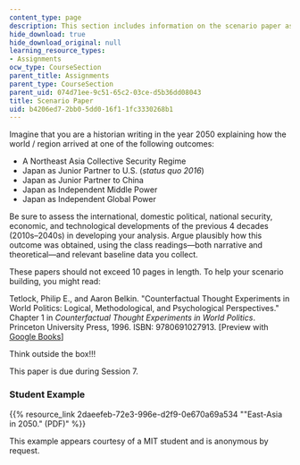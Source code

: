```yaml
---
content_type: page
description: This section includes information on the scenario paper assignment.
hide_download: true
hide_download_original: null
learning_resource_types:
- Assignments
ocw_type: CourseSection
parent_title: Assignments
parent_type: CourseSection
parent_uid: 074d71ee-9c51-65c2-03ce-d5b36dd08043
title: Scenario Paper
uid: b4206ed7-2bb0-5dd0-16f1-1fc3330268b1
---
```


Imagine that you are a historian writing in the year 2050 explaining how the world / region arrived at one of the following outcomes:

*   A Northeast Asia Collective Security Regime
*   Japan as Junior Partner to U.S. (_status quo 2016_)
*   Japan as Junior Partner to China
*   Japan as Independent Middle Power
*   Japan as Independent Global Power

Be sure to assess the international, domestic political, national security, economic, and technological developments of the previous 4 decades (2010s–2040s) in developing your analysis. Argue plausibly how this outcome was obtained, using the class readings—both narrative and theoretical—and relevant baseline data you collect.

These papers should not exceed 10 pages in length. To help your scenario building, you might read:

Tetlock, Philip E., and Aaron Belkin. "Counterfactual Thought Experiments in World Politics: Logical, Methodological, and Psychological Perspectives." Chapter 1 in _Counterfactual Thought Experiments in World Politics_. Princeton University Press, 1996. ISBN: 9780691027913. \[Preview with [Google Books](http://books.google.com/books?id=UyMXon0JmBsC&pg=PA3=onepage)\]

Think outside the box!!!

This paper is due during Session 7.

### Student Example

{{% resource_link 2daeefeb-72e3-996e-d2f9-0e670a69a534 "\"East-Asia in 2050.\" (PDF)" %}}

This example appears courtesy of a MIT student and is anonymous by request.